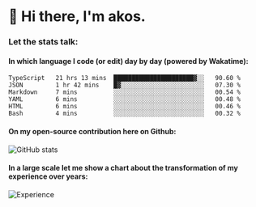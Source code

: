 # 👋 Hi there, I'm akos. 


### Let the stats talk:


#### In which language I code (or edit) day by day (powered by Wakatime): 

<!--START_SECTION:waka-->

```text
TypeScript   21 hrs 13 mins  ██████████████████████▓░░   90.60 %
JSON         1 hr 42 mins    █▓░░░░░░░░░░░░░░░░░░░░░░░   07.30 %
Markdown     7 mins          ░░░░░░░░░░░░░░░░░░░░░░░░░   00.54 %
YAML         6 mins          ░░░░░░░░░░░░░░░░░░░░░░░░░   00.48 %
HTML         6 mins          ░░░░░░░░░░░░░░░░░░░░░░░░░   00.46 %
Bash         4 mins          ░░░░░░░░░░░░░░░░░░░░░░░░░   00.32 %
```

<!--END_SECTION:waka-->

#### On my open-source contribution here on Github:
 
![GitHub stats](https://github-readme-stats.vercel.app/api?username=akosbalasko)

#### In a large scale let me show a chart about the transformation of my experience over years:   

![Experience](https://cr-skills-chart-widget.azurewebsites.net/api/api?username=akosbalasko)
